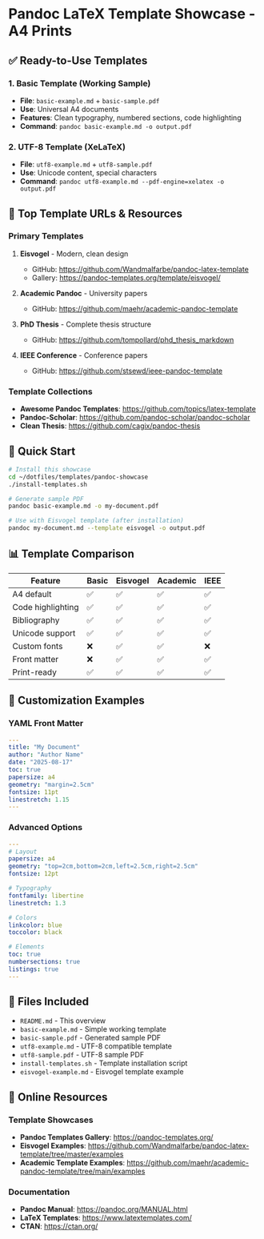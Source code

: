# Pandoc LaTeX Template Showcase - A4 Prints

## ✅ Ready-to-Use Templates

### 1. **Basic Template** (Working Sample)
- **File**: `basic-example.md` + `basic-sample.pdf`
- **Use**: Universal A4 documents
- **Features**: Clean typography, numbered sections, code highlighting
- **Command**: `pandoc basic-example.md -o output.pdf`

### 2. **UTF-8 Template** (XeLaTeX)
- **File**: `utf8-example.md` + `utf8-sample.pdf`
- **Use**: Unicode content, special characters
- **Command**: `pandoc utf8-example.md --pdf-engine=xelatex -o output.pdf`

## 🎯 Top Template URLs & Resources

### Primary Templates
1. **Eisvogel** - Modern, clean design
   - GitHub: https://github.com/Wandmalfarbe/pandoc-latex-template
   - Gallery: https://pandoc-templates.org/template/eisvogel/

2. **Academic Pandoc** - University papers
   - GitHub: https://github.com/maehr/academic-pandoc-template

3. **PhD Thesis** - Complete thesis structure
   - GitHub: https://github.com/tompollard/phd_thesis_markdown

4. **IEEE Conference** - Conference papers
   - GitHub: https://github.com/stsewd/ieee-pandoc-template

### Template Collections
- **Awesome Pandoc Templates**: https://github.com/topics/latex-template
- **Pandoc-Scholar**: https://github.com/pandoc-scholar/pandoc-scholar
- **Clean Thesis**: https://github.com/cagix/pandoc-thesis

## 🚀 Quick Start

```bash
# Install this showcase
cd ~/dotfiles/templates/pandoc-showcase
./install-templates.sh

# Generate sample PDF
pandoc basic-example.md -o my-document.pdf

# Use with Eisvogel template (after installation)
pandoc my-document.md --template eisvogel -o output.pdf
```

## 📊 Template Comparison

| Feature | Basic | Eisvogel | Academic | IEEE |
|---------|--------|----------|----------|------|
| A4 default | ✅ | ✅ | ✅ | ✅ |
| Code highlighting | ✅ | ✅ | ✅ | ✅ |
| Bibliography | ✅ | ✅ | ✅ | ✅ |
| Unicode support | ✅ | ✅ | ✅ | ✅ |
| Custom fonts | ❌ | ✅ | ✅ | ❌ |
| Front matter | ❌ | ✅ | ✅ | ✅ |
| Print-ready | ✅ | ✅ | ✅ | ✅ |

## 🎨 Customization Examples

### YAML Front Matter
```yaml
---
title: "My Document"
author: "Author Name"
date: "2025-08-17"
toc: true
papersize: a4
geometry: "margin=2.5cm"
fontsize: 11pt
linestretch: 1.15
---
```

### Advanced Options
```yaml
---
# Layout
papersize: a4
geometry: "top=2cm,bottom=2cm,left=2.5cm,right=2.5cm"
fontsize: 12pt

# Typography
fontfamily: libertine
linestretch: 1.3

# Colors
linkcolor: blue
toccolor: black

# Elements
toc: true
numbersections: true
listings: true
---
```

## 📂 Files Included

- `README.md` - This overview
- `basic-example.md` - Simple working template
- `basic-sample.pdf` - Generated sample PDF
- `utf8-example.md` - UTF-8 compatible template
- `utf8-sample.pdf` - UTF-8 sample PDF
- `install-templates.sh` - Template installation script
- `eisvogel-example.md` - Eisvogel template example

## 🔗 Online Resources

### Template Showcases
- **Pandoc Templates Gallery**: https://pandoc-templates.org/
- **Eisvogel Examples**: https://github.com/Wandmalfarbe/pandoc-latex-template/tree/master/examples
- **Academic Template Examples**: https://github.com/maehr/academic-pandoc-template/tree/main/examples

### Documentation
- **Pandoc Manual**: https://pandoc.org/MANUAL.html
- **LaTeX Templates**: https://www.latextemplates.com/
- **CTAN**: https://ctan.org/